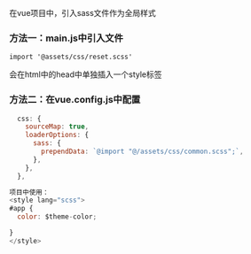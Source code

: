 在vue项目中，引入sass文件作为全局样式

### 方法一：main.js中引入文件
```import '@assets/css/reset.scss'```

会在html中的head中单独插入一个style标签

### 方法二：在vue.config.js中配置

```js
  css: {
    sourceMap: true,
    loaderOptions: {
      sass: {
        prependData: `@import "@/assets/css/common.scss";`,
      },
    },
  },

项目中使用：
<style lang="scss">
#app {
  color: $theme-color;

}
</style>

```